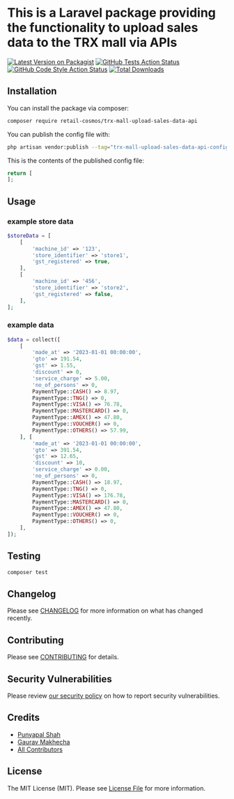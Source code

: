 # This is a Laravel package providing the functionality to upload sales data to the TRX mall via APIs

[![Latest Version on Packagist](https://img.shields.io/packagist/v/retail-cosmos/trx-mall-upload-sales-data-api.svg?style=flat-square)](https://packagist.org/packages/retail-cosmos/trx-mall-upload-sales-data-api)
[![GitHub Tests Action Status](https://img.shields.io/github/actions/workflow/status/retail-cosmos/trx-mall-upload-sales-data-api/run-tests.yml?branch=main&label=tests&style=flat-square)](https://github.com/retail-cosmos/trx-mall-upload-sales-data-api/actions?query=workflow%3Arun-tests+branch%3Amain)
[![GitHub Code Style Action Status](https://img.shields.io/github/actions/workflow/status/retail-cosmos/trx-mall-upload-sales-data-api/fix-php-code-style-issues.yml?branch=main&label=code%20style&style=flat-square)](https://github.com/retail-cosmos/trx-mall-upload-sales-data-api/actions?query=workflow%3A"Fix+PHP+code+style+issues"+branch%3Amain)
[![Total Downloads](https://img.shields.io/packagist/dt/retail-cosmos/trx-mall-upload-sales-data-api.svg?style=flat-square)](https://packagist.org/packages/retail-cosmos/trx-mall-upload-sales-data-api)


## Installation

You can install the package via composer:

```bash
composer require retail-cosmos/trx-mall-upload-sales-data-api
```

You can publish the config file with:

```bash
php artisan vendor:publish --tag="trx-mall-upload-sales-data-api-config"
```

This is the contents of the published config file:

```php
return [
];
```


## Usage

### example store data
```php
$storeData = [
    [
        'machine_id' => '123',
        'store_identifier' => 'store1',
        'gst_registered' => true,
    ],
    [
        'machine_id' => '456',
        'store_identifier' => 'store2',
        'gst_registered' => false,
    ],
];

```
### example data

```php
$data = collect([
    [
        'made_at' => '2023-01-01 00:00:00',
        'gto' => 191.54,
        'gst' => 1.55,
        'discount' => 0,
        'service_charge' => 5.00,
        'no_of_persons' => 0,
        PaymentType::CASH() => 8.97,
        PaymentType::TNG() => 0,
        PaymentType::VISA() => 76.78,
        PaymentType::MASTERCARD() => 0,
        PaymentType::AMEX() => 47.80,
        PaymentType::VOUCHER() => 0,
        PaymentType::OTHERS() => 57.99,
    ], [
        'made_at' => '2023-01-01 00:00:00',
        'gto' => 391.54,
        'gst' => 12.65,
        'discount' => 10,
        'service_charge' => 0.00,
        'no_of_persons' => 0,
        PaymentType::CASH() => 18.97,
        PaymentType::TNG() => 0,
        PaymentType::VISA() => 176.78,
        PaymentType::MASTERCARD() => 0,
        PaymentType::AMEX() => 47.80,
        PaymentType::VOUCHER() => 0,
        PaymentType::OTHERS() => 0,
    ],
]);
```


## Testing

```bash
composer test
```

## Changelog

Please see [CHANGELOG](CHANGELOG.md) for more information on what has changed recently.

## Contributing

Please see [CONTRIBUTING](CONTRIBUTING.md) for details.

## Security Vulnerabilities

Please review [our security policy](../../security/policy) on how to report security vulnerabilities.

## Credits

- [Punyapal Shah](https://github.com/MrPunyapal])
- [Gaurav Makhecha](https://github.com/gauravmak)
- [All Contributors](../../contributors)

## License

The MIT License (MIT). Please see [License File](LICENSE.md) for more information.
